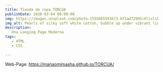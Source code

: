 ```yaml
---
title: Tienda de ropa TORCUA
publishDate: 2020-03-04 00:00:00
img: https://images.unsplash.com/photo-1595665593673-bf1ad72905c0?ixlib=rb-4.0.3&ixid=M3wxMjA3fDB8MHxwaG90by1wYWdlfHx8fGVufDB8fHx8fA%3D%3D&auto=format&fit=crop&w=1628&q=80
img_alt: Pearls of silky soft white cotton, bubble up under vibrant lighting
description: 
   Una Langing Page Moderna
tags:
   - HTML 
   - CSS
   
---
```

Web-Page:
https://manaomimasha.github.io/TORCUA/
